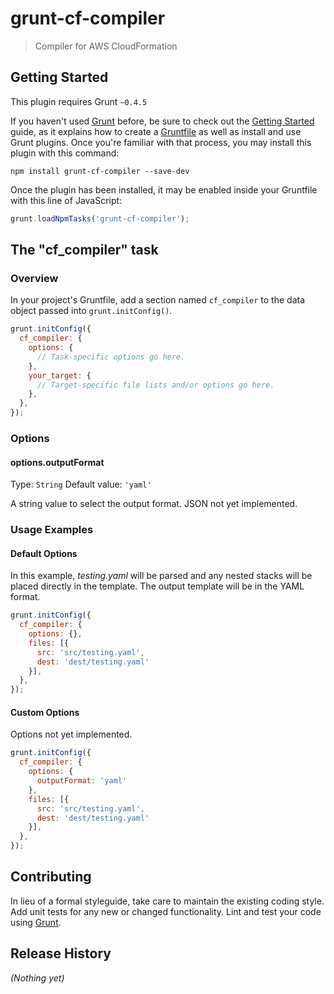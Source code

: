 # grunt-cf-compiler

> Compiler for AWS CloudFormation

## Getting Started
This plugin requires Grunt `~0.4.5`

If you haven't used [Grunt](http://gruntjs.com/) before, be sure to check out the [Getting Started](http://gruntjs.com/getting-started) guide, as it explains how to create a [Gruntfile](http://gruntjs.com/sample-gruntfile) as well as install and use Grunt plugins. Once you're familiar with that process, you may install this plugin with this command:

```shell
npm install grunt-cf-compiler --save-dev
```

Once the plugin has been installed, it may be enabled inside your Gruntfile with this line of JavaScript:

```js
grunt.loadNpmTasks('grunt-cf-compiler');
```

## The "cf_compiler" task

### Overview
In your project's Gruntfile, add a section named `cf_compiler` to the data object passed into `grunt.initConfig()`.

```js
grunt.initConfig({
  cf_compiler: {
    options: {
      // Task-specific options go here.
    },
    your_target: {
      // Target-specific file lists and/or options go here.
    },
  },
});
```

### Options

#### options.outputFormat
Type: `String`
Default value: `'yaml'`

A string value to select the output format.  JSON not yet implemented.

### Usage Examples

#### Default Options
In this example, _testing.yaml_ will be parsed and any nested stacks will be placed directly in the template.  The output template will be in the YAML format.

```js
grunt.initConfig({
  cf_compiler: {
    options: {},
    files: [{
      src: 'src/testing.yaml',
      dest: 'dest/testing.yaml'
    }],
  },
});
```

#### Custom Options
Options not yet implemented.

```js
grunt.initConfig({
  cf_compiler: {
    options: {
      outputFormat: 'yaml'
    },
    files: [{
      src: 'src/testing.yaml',
      dest: 'dest/testing.yaml'
    }],
  },
});
```

## Contributing
In lieu of a formal styleguide, take care to maintain the existing coding style. Add unit tests for any new or changed functionality. Lint and test your code using [Grunt](http://gruntjs.com/).

## Release History
_(Nothing yet)_
